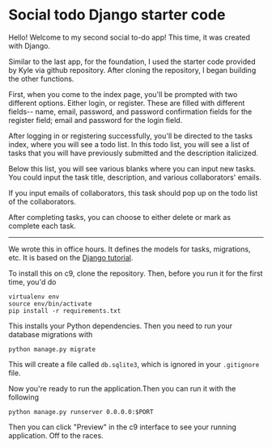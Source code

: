 # Social todo Django starter code

Hello! Welcome to my second social to-do app! This time, it was created with
Django. 

Similar to the last app, for the foundation, I used the starter code
provided by Kyle via github repository. After cloning the repository, I 
began building the other functions. 

First, when you come to the index page, you'll be prompted with two different
options. Either login, or register. These are filled with different fields--
name, email, password, and password confirmation fields for the register field;
email and password for the login field.

After logging in or registering successfully, you'll be directed to the tasks 
index, where you will see a todo list. In this todo list, you will see a list
of tasks that you will have previously submitted and the description italicized.

Below this list, you will see various blanks where you can input new tasks.
You could input the task title, description, and various collaborators' emails.

If you input emails of collaborators, this task should pop up on the todo list of
the collaborators. 

After completing tasks, you can choose to either delete or mark as complete 
each task. 

---

We wrote this in office hours. It defines the models for tasks,
migrations, etc. It is based on the 
[Django tutorial](https://docs.djangoproject.com/en/1.9/intro/).

To install this on c9, clone the repository. Then, before you run it
for the first time, you'd do

```
virtualenv env
source env/bin/activate
pip install -r requirements.txt
```
This installs your Python dependencies. Then you need to run your database
migrations with 

```
python manage.py migrate
```

This will create a file called `db.sqlite3`, which is ignored in your
`.gitignore` file. 

Now you're ready to run the application.Then you can run it with the following

```
python manage.py runserver 0.0.0.0:$PORT
```

Then you can click "Preview" in the c9 interface to see your running application.
Off to the races.